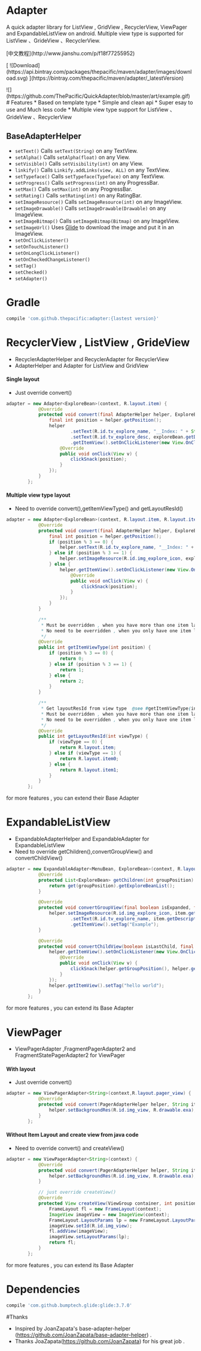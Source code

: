 # Adapter
A quick adapter library for ListView , GridView , RecyclerView, ViewPager and ExpandableListView on android. Multiple view type is supported for ListView 、GrideView 、RecyclerView.
<p>[中文教程](http://www.jianshu.com/p/f18f77255952)
<p>
[ ![Download](https://api.bintray.com/packages/thepacific/maven/adapter/images/download.svg) ](https://bintray.com/thepacific/maven/adapter/_latestVersion)
<p>
![](https://github.com/ThePacific/QuickAdapter/blob/master/art/example.gif)
# Features
* Based on template type
* Simple and clean api
* Super esay to use and Much less code
* Multiple view type support for ListView 、GrideView 、RecyclerView

## BaseAdapterHelper
* ```setText()``` Calls ```setText(String)``` on any TextView.
* ```setAlpha()``` Calls ```setAlpha(float)``` on any View.
* ```setVisible()``` Calls ```setVisibility(int)``` on any View.
* ```linkify()``` Calls ```Linkify.addLinks(view, ALL)``` on any TextView.
* ```setTypeface()``` Calls ```setTypeface(Typeface)``` on any TextView.
* ```setProgress()``` Calls ```setProgress(int)``` on any ProgressBar.
* ```setMax()``` Calls ```setMax(int)``` on any ProgressBar.
* ```setRating()``` Calls ```setRating(int)``` on any RatingBar.
* ```setImageResource()``` Calls ```setImageResource(int)``` on any ImageView.
* ```setImageDrawable()``` Calls ```setImageDrawable(Drawable)``` on any ImageView.
* ```setImageBitmap()``` Calls ```setImageBitmap(Bitmap)``` on any ImageView.
* ```setImageUrl()``` Uses [Glide](https://github.com/bumptech/glide) to download the image and put it in an ImageView.
* ```setOnClickListener()```
* ```setOnTouchListener()```
* ```setOnLongClickListener()```
* ```setOnCheckedChangeListener()```
* ```setTag()```
* ```setChecked()```
* ```setAdapter()```

# Gradle
```groovy
compile 'com.github.thepacific:adapter:{lastest version}'
```

# RecyclerView , ListView , GrideView
* RecyclerAdapterHelper and RecyclerAdapter for RecyclerView
* AdapterHelper and Adapter for ListView and GridView  
#### Single layout
* Just override convert()
```java
adapter = new Adapter<ExploreBean>(context, R.layout.item) {
            @Override
            protected void convert(final AdapterHelper helper, ExploreBean exploreBean) {
                final int position = helper.getPosition();
                helper
                        .setText(R.id.tv_explore_name, "__Index: " + String.valueOf(position))
                        .setText(R.id.tv_explore_desc, exploreBean.getDescription())
                        .getItemView().setOnClickListener(new View.OnClickListener() {
                    @Override
                    public void onClick(View v) {
                        clickSnack(position);
                    }
                });
            }
        };      
```

#### Multiple view type layout
* Need to override convert(),getItemViewType() and getLayoutResId()
```java
adapter = new Adapter<ExploreBean>(context, R.layout.item, R.layout.item0, R.layout.item1) {
            @Override
            protected void convert(final AdapterHelper helper, ExploreBean exploreBean) {
                final int position = helper.getPosition();
                if (position % 3 == 0) {
                    helper.setText(R.id.tv_explore_name, "__Index: " + String.valueOf(position));
                } else if (position % 3 == 1) {
                    helper.setImageResource(R.id.img_explore_icon, exploreBean.getIconResId());
                } else {
                    helper.getItemView().setOnClickListener(new View.OnClickListener() {
                        @Override
                        public void onClick(View v) {
                            clickSnack(position);
                        }
                    });
                }
            }

            /**
             * Must be overridden , when you have more than one item layout.
             * No need to be overridden , when you only have one item layout.
             */
            @Override
            public int getItemViewType(int position) {
                if (position % 3 == 0) {
                    return 0;
                } else if (position % 3 == 1) {
                    return 1;
                } else {
                    return 2;
                }
            }

            /**
             * Get layoutResId from view type  @see #getItemViewType(int position) return value.
             * Must be overridden , when you have more than one item layout.
             * No need to be overridden , when you only have one item layout.
             */
            @Override
            public int getLayoutResId(int viewType) {
                if (viewType == 0) {
                    return R.layout.item;
                } else if (viewType == 1) {
                    return R.layout.item0;
                } else {
                    return R.layout.item1;
                }
            }
        };
```
for more features , you can extend their Base Adapter

# ExpandableListView
* ExpandableAdapterHelper and ExpandableAdapter for ExpandableListView
* Need to override getChildren(),convertGroupView() and convertChildView()
```java
adapter = new ExpandableAdapter<MenuBean, ExploreBean>(context, R.layout.item_group, R.layout.item_child) {
            @Override
            protected List<ExploreBean> getChildren(int groupPosition) {
                return get(groupPosition).getExploreBeanList();
            }

            @Override
            protected void convertGroupView(final boolean isExpanded, final ExpandableAdapterHelper helper, MenuBean item) {
                helper.setImageResource(R.id.img_explore_icon, item.getIconResId())
                        .setText(R.id.tv_explore_name, item.getDescription())
                        .getItemView().setTag("Example");
            }

            @Override
            protected void convertChildView(boolean isLastChild, final ExpandableAdapterHelper helper, ExploreBean item) {
                helper.getItemView().setOnClickListener(new View.OnClickListener() {
                    @Override
                    public void onClick(View v) {
                        clickSnack(helper.getGroupPosition(), helper.getChildPosition());
                    }
                });
                helper.getItemView().setTag("hello world");
            }
        };
```
for more features , you can extend its Base Adapter

# ViewPager
* ViewPagerAdapter ,FragmentPagerAdapter2 and FragmentStatePagerAdapter2 for ViewPager
#### With layout
* Just override convert()
```java
adapter = new ViewPagerAdapter<String>(context,R.layout.pager_view) {
            @Override
            protected void convert(PagerAdapterHelper helper, String item) {
                helper.setBackgroundRes(R.id.img_view, R.drawable.exa);
            }
        };
```
#### Without Item Layout and create view from java code

* Need to override convert() and createView()
```java
adapter = new ViewPagerAdapter<String>(context) {
            @Override
            protected void convert(PagerAdapterHelper helper, String item) {
                helper.setBackgroundRes(R.id.img_view, R.drawable.exa);
            }

            // just override createView()
            @Override
            protected View createView(ViewGroup container, int position) {
                FrameLayout fl = new FrameLayout(context);
                ImageView imageView = new ImageView(context);
                FrameLayout.LayoutParams lp = new FrameLayout.LayoutParams(480, 480, Gravity.CENTER);
                imageView.setId(R.id.img_view);
                fl.addView(imageView);
                imageView.setLayoutParams(lp);
                return fl;
            }
        };
```
for more features , you can extend its Base Adapter

# Dependencies
```groovy
compile 'com.github.bumptech.glide:glide:3.7.0'
```

#Thanks
* Inspired by JoanZapata's base-adapter-helper (https://github.com/JoanZapata/base-adapter-helper) .
* Thanks JoaZapata(https://github.com/JoanZapata) for his great job .
